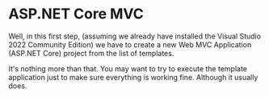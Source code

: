 # ASP.NET Core MVC
Well, in this first step, (assuming we already have installed the Visual Studio 2022 Community Edition) we have to create a new Web MVC Application (ASP.NET Core) project from the list of templates.

It's nothing more than that. You may want to try to execute the template application just to make sure everything is working fine. Although it usually does.